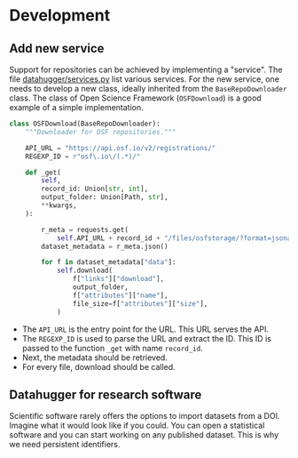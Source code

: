 # Development

## Add new service

Support for repositories can be achieved by implementing a "service". The
file [datahugger/services.py](https://github.com/J535D165/datahugger/blob/main/datahugger/services.py) list various services.
For the new service, one needs to develop a new class, ideally inherited from
the `BaseRepoDownloader` class. The class of Open Science Framework
(`OSFDownload`) is a good example of a simple implementation.

```python
class OSFDownload(BaseRepoDownloader):
    """Downloader for OSF repositories."""

    API_URL = "https://api.osf.io/v2/registrations/"
    REGEXP_ID = r"osf\.io\/(.*)/"

    def _get(
        self,
        record_id: Union[str, int],
        output_folder: Union[Path, str],
        **kwargs,
    ):

        r_meta = requests.get(
            self.API_URL + record_id + "/files/osfstorage/?format=jsonapi")
        dataset_metadata = r_meta.json()

        for f in dataset_metadata["data"]:
            self.download(
                f["links"]["download"],
                output_folder,
                f["attributes"]["name"],
                file_size=f["attributes"]["size"],
            )

```

- The `API_URL` is the entry point for the URL. This URL serves the API.
- The `REGEXP_ID` is used to parse the URL and extract the ID. This ID is passed to the function `_get` with name `record_id`.
- Next, the metadata should be retrieved.
- For every file, download should be called.

## Datahugger for research software

Scientific software rarely offers the options to import datasets from a DOI.
Imagine what it would look like if you could. You can open a statistical
software and you can start working on any published dataset. This is why we
need persistent identifiers.


